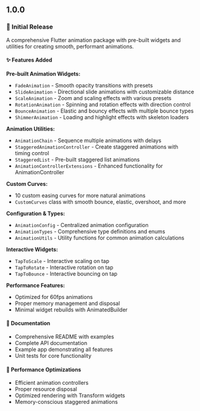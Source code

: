 ## 1.0.0

### 🎉 Initial Release

A comprehensive Flutter animation package with pre-built widgets and utilities for creating smooth, performant animations.

#### ✨ Features Added

**Pre-built Animation Widgets:**
- `FadeAnimation` - Smooth opacity transitions with presets
- `SlideAnimation` - Directional slide animations with customizable distance
- `ScaleAnimation` - Zoom and scaling effects with various presets
- `RotationAnimation` - Spinning and rotation effects with direction control
- `BounceAnimation` - Elastic and bouncy effects with multiple bounce types
- `ShimmerAnimation` - Loading and highlight effects with skeleton loaders

**Animation Utilities:**
- `AnimationChain` - Sequence multiple animations with delays
- `StaggeredAnimationController` - Create staggered animations with timing control
- `StaggeredList` - Pre-built staggered list animations
- `AnimationControllerExtensions` - Enhanced functionality for AnimationController

**Custom Curves:**
- 10 custom easing curves for more natural animations
- `CustomCurves` class with smooth bounce, elastic, overshoot, and more

**Configuration & Types:**
- `AnimationConfig` - Centralized animation configuration
- `AnimationTypes` - Comprehensive type definitions and enums
- `AnimationUtils` - Utility functions for common animation calculations

**Interactive Widgets:**
- `TapToScale` - Interactive scaling on tap
- `TapToRotate` - Interactive rotation on tap
- `TapToBounce` - Interactive bouncing on tap

**Performance Features:**
- Optimized for 60fps animations
- Proper memory management and disposal
- Minimal widget rebuilds with AnimatedBuilder

#### 📖 Documentation
- Comprehensive README with examples
- Complete API documentation
- Example app demonstrating all features
- Unit tests for core functionality

#### 🎯 Performance Optimizations
- Efficient animation controllers
- Proper resource disposal
- Optimized rendering with Transform widgets
- Memory-conscious staggered animations
